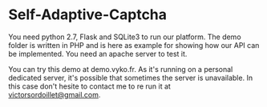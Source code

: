 Self-Adaptive-Captcha
=====================

You need python 2.7, Flask and SQLite3 to run our platform. 
The demo folder is written in PHP and is here as example for showing how our API can be implemented. You need an apache server to test it.

You can try this demo at demo.vyko.fr. As it's running on a personal dedicated server, it's possible that sometimes the server is unavailable.
In this case don't hesite to contact me to re run it at victorsordoillet@gmail.com.
